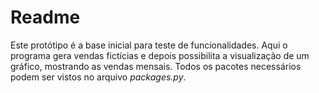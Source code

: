 # Readme

Este protótipo é a base inicial para teste de funcionalidades. Aqui o programa gera vendas fictícias e depois possibilita a visualização de um gráfico, mostrando as vendas mensais. Todos os pacotes necessários podem ser vistos no arquivo *packages.py*.
